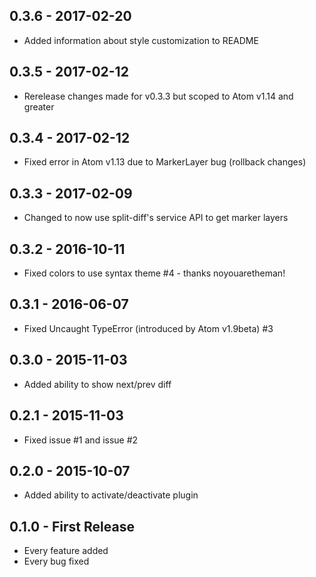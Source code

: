 ## 0.3.6 - 2017-02-20
* Added information about style customization to README

## 0.3.5 - 2017-02-12
* Rerelease changes made for v0.3.3 but scoped to Atom v1.14 and greater

## 0.3.4 - 2017-02-12
* Fixed error in Atom v1.13 due to MarkerLayer bug (rollback changes)

## 0.3.3 - 2017-02-09
* Changed to now use split-diff's service API to get marker layers

## 0.3.2 - 2016-10-11
* Fixed colors to use syntax theme #4 - thanks noyouaretheman!

## 0.3.1 - 2016-06-07
* Fixed Uncaught TypeError (introduced by Atom v1.9beta) #3

## 0.3.0 - 2015-11-03
* Added ability to show next/prev diff

## 0.2.1 - 2015-11-03
* Fixed issue #1 and issue #2

## 0.2.0 - 2015-10-07
* Added ability to activate/deactivate plugin

## 0.1.0 - First Release
* Every feature added
* Every bug fixed
